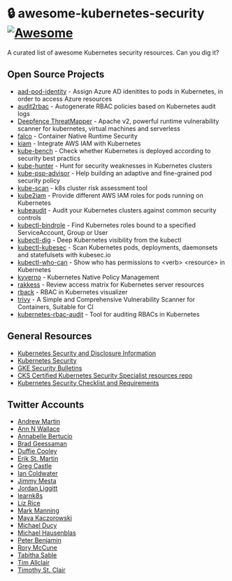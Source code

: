# :lock: awesome-kubernetes-security [![Awesome](https://awesome.re/badge.svg)](https://awesome.re)

A curated list of awesome Kubernetes security resources. Can you dig it?

## Open Source Projects

- [aad-pod-identity](https://github.com/Azure/aad-pod-identity/) -  Assign Azure AD idenitites to pods in Kubernetes, in order to access Azure resources
- [audit2rbac](https://github.com/liggitt/audit2rbac) - Autogenerate RBAC policies based on Kubernetes audit logs
- [Deepfence ThreatMapper](https://github.com/deepfence/ThreatMapper) - Apache v2, powerful runtime vulnerability scanner for kubernetes, virtual machines and serverless
- [falco](https://github.com/falcosecurity/falco) - Container Native Runtime Security
- [kiam](https://github.com/uswitch/kiam) - Integrate AWS IAM with Kubernetes
- [kube-bench](https://github.com/aquasecurity/kube-bench) - Check whether Kubernetes is deployed according to security best practics
- [kube-hunter](https://github.com/aquasecurity/kube-hunter) - Hunt for security weaknesses in Kubernetes clusters
- [kube-psp-advisor](https://github.com/sysdiglabs/kube-psp-advisor) - Help building an adaptive and fine-grained pod security policy
- [kube-scan](https://github.com/octarinesec/kube-scan) - k8s cluster risk assessment tool
- [kube2iam](https://github.com/jtblin/kube2iam) - Provide different AWS IAM roles for pods running on Kubernetes
- [kubeaudit](https://github.com/Shopify/kubeaudit) - Audit your Kubernetes clusters against common security controls
- [kubectl-bindrole](https://github.com/Ladicle/kubectl-bindrole) - Find Kubernetes roles bound to a specified ServiceAccount, Group or User
- [kubectl-dig](https://github.com/sysdiglabs/kubectl-dig) - Deep Kubernetes visibility from the kubectl
- [kubectl-kubesec](https://github.com/stefanprodan/kubectl-kubesec) - Scan Kubernetes pods, deployments, daemonsets and statefulsets with kubesec.io
- [kubectl-who-can](https://github.com/aquasecurity/kubectl-who-can) - Show who has permissions to \<verb\> \<resource\> in Kubernetes
- [kyverno](https://github.com/nirmata/kyverno) - Kubernetes Native Policy Management
- [rakkess](https://github.com/corneliusweig/rakkess) - Review access matrix for Kubernetes server resources
- [rback](https://github.com/team-soteria/rback) - RBAC in Kubernetes visualizer
- [trivy](https://github.com/aquasecurity/trivy) - A Simple and Comprehensive Vulnerability Scanner for Containers, Suitable for CI
- [kubernetes-rbac-audit](https://github.com/cyberark/kubernetes-rbac-audit) - Tool for auditing RBACs in Kubernetes

## General Resources

- [Kubernetes Security and Disclosure Information](https://kubernetes.io/docs/reference/issues-security/security/)
- [Kubernetes Security](https://kubernetes-security.info/)
- [GKE Security Bulletins](https://cloud.google.com/kubernetes-engine/docs/security-bulletins)
- [CKS Certified Kubernetes Security Specialist resources repo](https://github.com/walidshaari/Certified-Kubernetes-Security-Specialist)
- [Kubernetes Security Checklist and Requirements](https://github.com/Vinum-Security/kubernetes-security-checklist)

## Twitter Accounts

- [Andrew Martin](https://twitter.com/sublimino)
- [Ann N Wallace](https://twitter.com/annnwallace)
- [Annabelle Bertucio](https://twitter.com/WhyHiAnnabelle)
- [Brad Geessaman](https://twitter.com/bradgeesaman)
- [Duffie Cooley](https://twitter.com/mauilion)
- [Erik St. Martin](https://twitter.com/erikstmartin)
- [Greg Castle](https://twitter.com/mrgcastle)
- [Ian Coldwater](https://twitter.com/iancoldwater)
- [Jimmy Mesta](https://twitter.com/jimmesta)
- [Jordan Liggitt](https://twitter.com/liggitt)
- [learnk8s](https://twitter.com/learnk8s)
- [Liz Rice](https://twitter.com/lizrice)
- [Mark Manning](https://twitter.com/antitree)
- [Maya Kaczorowski](https://twitter.com/MayaKaczorowski)
- [Michael Ducy](https://twitter.com/mfdii)
- [Michael Hausenblas](https://twitter.com/mhausenblas)
- [Peter Benjamin](https://twitter.com/petermbenjamin)
- [Rory McCune](https://twitter.com/raesene)
- [Tabitha Sable](https://twitter.com/TabbySable)
- [Tim Allclair](https://twitter.com/tallclair)
- [Timothy St. Clair](https://twitter.com/timothysc)
